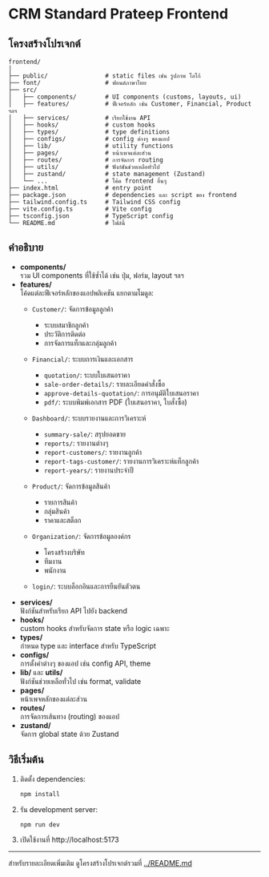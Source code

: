 
# CRM Standard Prateep Frontend

## โครงสร้างโปรเจกต์

```
frontend/
│
├── public/                # static files เช่น รูปภาพ โลโก้
├── font/                  # ฟอนต์ภาษาไทย
├── src/
│   ├── components/        # UI components (customs, layouts, ui)
│   ├── features/          # ฟีเจอร์หลัก เช่น Customer, Financial, Product ฯลฯ
│   ├── services/          # เรียกใช้งาน API
│   ├── hooks/             # custom hooks
│   ├── types/             # type definitions
│   ├── configs/           # config ต่างๆ ของแอป
│   ├── lib/               # utility functions
│   ├── pages/             # หน้าเพจแต่ละส่วน
│   ├── routes/            # การจัดการ routing
│   ├── utils/             # ฟังก์ชันช่วยเหลือทั่วไป
│   ├── zustand/           # state management (Zustand)
│   └── ...                # โค้ด frontend อื่นๆ
├── index.html             # entry point
├── package.json           # dependencies และ script ของ frontend
├── tailwind.config.ts     # Tailwind CSS config
├── vite.config.ts         # Vite config
├── tsconfig.json          # TypeScript config
└── README.md              # ไฟล์นี้
```

## คำอธิบาย

- **components/**  
  รวม UI components ที่ใช้ซ้ำได้ เช่น ปุ่ม, ฟอร์ม, layout ฯลฯ
- **features/**  
  โค้ดแต่ละฟีเจอร์หลักของแอปพลิเคชัน แยกตามโมดูล:
  - `Customer/`: จัดการข้อมูลลูกค้า
    - ระบบสมาชิกลูกค้า
    - ประวัติการติดต่อ
    - การจัดการแท็กและกลุ่มลูกค้า
    
  - `Financial/`: ระบบการเงินและเอกสาร
    - `quotation/`: ระบบใบเสนอราคา
    - `sale-order-details/`: รายละเอียดคำสั่งซื้อ
    - `approve-details-quotation/`: การอนุมัติใบเสนอราคา
    - `pdf/`: ระบบพิมพ์เอกสาร PDF (ใบเสนอราคา, ใบสั่งซื้อ)
    
  - `Dashboard/`: ระบบรายงานและการวิเคราะห์
    - `summary-sale/`: สรุปยอดขาย
    - `reports/`: รายงานต่างๆ
    - `report-customers/`: รายงานลูกค้า
    - `report-tags-customer/`: รายงานการวิเคราะห์แท็กลูกค้า
    - `report-years/`: รายงานประจำปี
    
  - `Product/`: จัดการข้อมูลสินค้า
    - รายการสินค้า
    - กลุ่มสินค้า
    - ราคาและสต็อก
    
  - `Organization/`: จัดการข้อมูลองค์กร
    - โครงสร้างบริษัท
    - ทีมงาน
    - พนักงาน
    
  - `login/`: ระบบล็อกอินและการยืนยันตัวตน
- **services/**  
  ฟังก์ชันสำหรับเรียก API ไปยัง backend
- **hooks/**  
  custom hooks สำหรับจัดการ state หรือ logic เฉพาะ
- **types/**  
  กำหนด type และ interface สำหรับ TypeScript
- **configs/**  
  การตั้งค่าต่างๆ ของแอป เช่น config API, theme
- **lib/** และ **utils/**  
  ฟังก์ชันช่วยเหลือทั่วไป เช่น format, validate
- **pages/**  
  หน้าเพจหลักของแต่ละส่วน
- **routes/**  
  การจัดการเส้นทาง (routing) ของแอป
- **zustand/**  
  จัดการ global state ด้วย Zustand

## วิธีเริ่มต้น

1. ติดตั้ง dependencies:
   ```bash
   npm install
   ```
2. รัน development server:
   ```bash
   npm run dev
   ```
3. เปิดใช้งานที่ http://localhost:5173

---
สำหรับรายละเอียดเพิ่มเติม ดูโครงสร้างโปรเจกต์รวมที่ [../README.md](../README.md)

